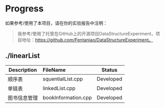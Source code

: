 # Progress

如果参考/使用了本项目，请在你的实验报告中注明：

> 我参考/使用了托管在GitHub上的开源项目DataStructureExperiment，项目地址：https://github.com/Fentaniao/DataStructureExperiment。

## ./linearList  

| Description  | FileName                |   Status   |
| ------------ | :------------------ | :--------: |
| 顺序表       | squentialList.cpp   | Developed  |
| 单链表       | linkedList.cpp      | Developed  |
| 图书信息管理 | bookInformation.cpp | Developed |


